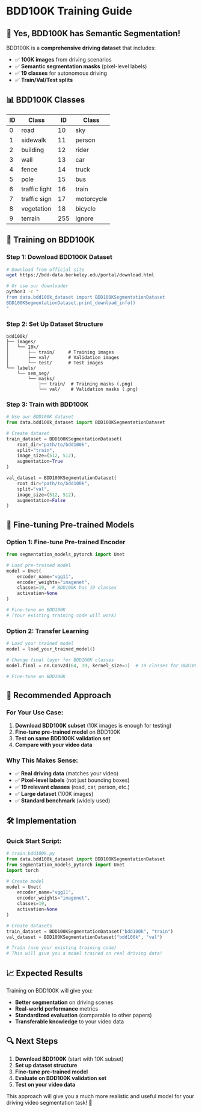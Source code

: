 # BDD100K Training Guide

## 🎯 **Yes, BDD100K has Semantic Segmentation!**

BDD100K is a **comprehensive driving dataset** that includes:
- ✅ **100K images** from driving scenarios
- ✅ **Semantic segmentation masks** (pixel-level labels)
- ✅ **19 classes** for autonomous driving
- ✅ **Train/Val/Test splits**

## 📊 **BDD100K Classes**

| ID | Class | ID | Class |
|----|-------|----|-------| 
| 0 | road | 10 | sky |
| 1 | sidewalk | 11 | person |
| 2 | building | 12 | rider |
| 3 | wall | 13 | car |
| 4 | fence | 14 | truck |
| 5 | pole | 15 | bus |
| 6 | traffic light | 16 | train |
| 7 | traffic sign | 17 | motorcycle |
| 8 | vegetation | 18 | bicycle |
| 9 | terrain | 255 | ignore |

## 🚀 **Training on BDD100K**

### Step 1: Download BDD100K Dataset

```bash
# Download from official site
wget https://bdd-data.berkeley.edu/portal/download.html

# Or use our downloader
python3 -c "
from data.bdd100k_dataset import BDD100KSegmentationDataset
BDD100KSegmentationDataset.print_download_info()
"
```

### Step 2: Set Up Dataset Structure

```
bdd100k/
├── images/
│   └── 10k/
│       ├── train/     # Training images
│       ├── val/       # Validation images
│       └── test/      # Test images
└── labels/
    └── sem_seg/
        └── masks/
            ├── train/  # Training masks (.png)
            └── val/    # Validation masks (.png)
```

### Step 3: Train with BDD100K

```python
# Use our BDD100K dataset
from data.bdd100k_dataset import BDD100KSegmentationDataset

# Create dataset
train_dataset = BDD100KSegmentationDataset(
    root_dir="path/to/bdd100k",
    split="train",
    image_size=(512, 512),
    augmentation=True
)

val_dataset = BDD100KSegmentationDataset(
    root_dir="path/to/bdd100k", 
    split="val",
    image_size=(512, 512),
    augmentation=False
)
```

## 🔄 **Fine-tuning Pre-trained Models**

### Option 1: Fine-tune Pre-trained Encoder

```python
from segmentation_models_pytorch import Unet

# Load pre-trained model
model = Unet(
    encoder_name="vgg11",
    encoder_weights="imagenet",
    classes=19,  # BDD100K has 19 classes
    activation=None
)

# Fine-tune on BDD100K
# (Your existing training code will work)
```

### Option 2: Transfer Learning

```python
# Load your trained model
model = load_your_trained_model()

# Change final layer for BDD100K classes
model.final = nn.Conv2d(64, 19, kernel_size=1)  # 19 classes for BDD100K

# Fine-tune on BDD100K
```

## 🎯 **Recommended Approach**

### For Your Use Case:

1. **Download BDD100K subset** (10K images is enough for testing)
2. **Fine-tune pre-trained model** on BDD100K
3. **Test on same BDD100K validation set**
4. **Compare with your video data**

### Why This Makes Sense:

- ✅ **Real driving data** (matches your video)
- ✅ **Pixel-level labels** (not just bounding boxes)
- ✅ **19 relevant classes** (road, car, person, etc.)
- ✅ **Large dataset** (100K images)
- ✅ **Standard benchmark** (widely used)

## 🛠️ **Implementation**

### Quick Start Script:

```python
# train_bdd100k.py
from data.bdd100k_dataset import BDD100KSegmentationDataset
from segmentation_models_pytorch import Unet
import torch

# Create model
model = Unet(
    encoder_name="vgg11",
    encoder_weights="imagenet", 
    classes=19,
    activation=None
)

# Create datasets
train_dataset = BDD100KSegmentationDataset("bdd100k", "train")
val_dataset = BDD100KSegmentationDataset("bdd100k", "val")

# Train (use your existing training code)
# This will give you a model trained on real driving data!
```

## 📈 **Expected Results**

Training on BDD100K will give you:
- **Better segmentation** on driving scenes
- **Real-world performance** metrics
- **Standardized evaluation** (comparable to other papers)
- **Transferable knowledge** to your video data

## 🔍 **Next Steps**

1. **Download BDD100K** (start with 10K subset)
2. **Set up dataset structure**
3. **Fine-tune pre-trained model**
4. **Evaluate on BDD100K validation set**
5. **Test on your video data**

This approach will give you a much more realistic and useful model for your driving video segmentation task! 🚗
